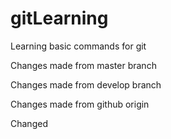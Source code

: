 # gitLearning
Learning basic commands for git

Changes made from master branch

Changes made from develop branch

Changes made from github origin

Changed